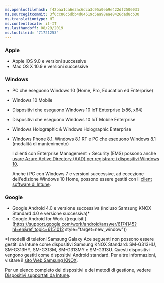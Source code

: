 ```yaml
---
ms.openlocfilehash: f42baa1ca6e3ac6dca3c95a0eb9e422df2506031
ms.sourcegitcommit: 3f0cc80c5dbb4d04519c5aa98eae8426dad8cb30
ms.translationtype: HT
ms.contentlocale: it-IT
ms.lasthandoff: 08/29/2019
ms.locfileid: "71721253"
---
```

### <a name="apple"></a>Apple
- Apple iOS 9.0 e versioni successive
- Mac OS X 10.9 e versioni successive

### <a name="windows"></a>Windows
- PC che eseguono Windows 10 (Home, Pro, Education ed Enterprise)
- Windows 10 Mobile
- Dispositivi che eseguono Windows 10 IoT Enterprise (x86, x64)
- Dispositivi che eseguono Windows 10 IoT Mobile Enterprise
- Windows Holographic &amp; Windows Holographic Enterprise
- Windows Phone 8.1, Windows 8.1 RT e PC che eseguono Windows 8.1 (modalità di mantenimento)

  I clienti con Enterprise Management + Security (EMS) possono anche [usare Azure Active Directory (AAD) per registrare i dispositivi Windows 10](/intune-classic/deploy-use/set-up-windows-device-management-with-microsoft-intune#azure-active-directory-enrollment).

  Anche i PC con Windows 7 e versioni successive, ad eccezione dell'edizione Windows 10 Home, possono essere gestiti con il [client software di Intune](/intune-classic/deploy-use/manage-windows-pcs-with-microsoft-intune).

### <a name="google"></a>Google
- Google Android 4.0 e versione successiva (incluso Samsung KNOX Standard 4.0 e versione successiva)*
- Google Android for Work ([requisiti](https://support.google.com/work/android/answer/6174145?hl=en&ref_topic=6151012 style="target=new_window"))

*I modelli di telefoni Samsung Galaxy Ace seguenti non possono essere gestiti da Intune come dispositivi Samsung KNOX Standard: SM-G313HU, SM-G313HY, SM-G313M, SM-G313MY e SM-G313U. Questi dispositivi vengono gestiti come dispositivi Android standard. Per altre informazioni, visitare il [sito Web Samsung KNOX](https://www.samsungknox.com/en).

Per un elenco completo dei dispositivi e dei metodi di gestione, vedere [Dispositivi supportati da Intune](/intune/supported-devices-browsers#intune-supported-devices).
